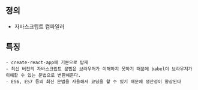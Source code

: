 ## 정의
- 자바스크립트 컴파일러

## 특징
    - create-react-app에 기본으로 탑재
    - 최신 버전의 자바스크립트 문법은 브라우저가 이해하지 못하기 때문에 babel이 브라우저가 이해할 수 있는 문법으로 변환해준다.
    - ES6, ES7 등의 최신 문법을 사용해서 코딩을 할 수 있기 때문에 생산성이 향상된다
